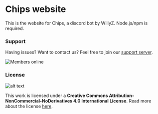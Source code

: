 # Chips website
This is the website for Chips, a discord bot by WillyZ.
Node.js/npm is required.

### Support
Having issues? Want to contact us? Feel free to join our [support server](https://discord.gg/jj5FzF7/).  

![Members online](https://discordapp.com/api/guilds/307623291479130132/embed.png)

### License
![alt text](https://i.creativecommons.org/l/by-nc-nd/4.0/88x31.png)

This work is licensed under a **Creative Commons Attribution-NonCommercial-NoDerivatives 4.0 International License**. Read more about the license [here](http://creativecommons.org/licenses/by-nc-nd/4.0/).

